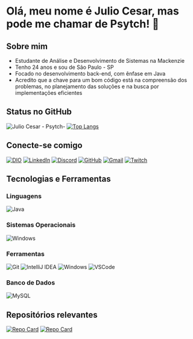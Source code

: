 # Olá, meu nome é Julio Cesar, mas pode me chamar de Psytch! 👋

## Sobre mim  

- Estudante de Análise e Desenvolvimento de Sistemas na Mackenzie
- Tenho 24 anos e sou de São Paulo - SP
- Focado no desenvolvimento back-end, com ênfase em Java
- Acredito que a chave para um bom código está na compreensão dos problemas, no planejamento das soluções e na busca por implementações eficientes

## Status no GitHub  
![Julio Cesar - Psytch-](https://github-readme-stats.vercel.app/api?username=Psytch-01&theme=github_dark&show_icons=true)
[![Top Langs](https://github-readme-stats.vercel.app/api/top-langs/?username=Psytch-01&layout=compact&theme=radical)](https://github.com/anuraghazra/github-readme-stats)  

## Conecte-se comigo  
[![DIO](https://img.shields.io/badge/-Meu%20Perfil%20na%20DIO-100?style=for-the-badge&logo=)](https://web.dio.me/users/juliocesar_002?tab=achievements&page=1)
[![LinkedIn](https://img.shields.io/badge/LinkedIn-0077B5?style=for-the-badge&logo=linkedin&logoColor=white)](https://www.linkedin.com/in/julio-cesar-agusso/)
[![Discord](https://img.shields.io/badge/Discord-7289DA?style=for-the-badge&logo=discord&logoColor=white)](https://discord.gg/3gb6bXyAbf)
[![GitHub](https://img.shields.io/badge/GitHub-100000?style=for-the-badge&logo=github&logoColor=white)](https://github.com/Psytch-01)
[![Gmail](https://img.shields.io/badge/Gmail-333333?style=for-the-badge&logo=gmail&logoColor=red)](mailto:contato.julio.agusso@gmail.com)
[![Twitch](https://img.shields.io/badge/Twitch-6441A5?style=for-the-badge&logo=twitch&logoColor=white)](https://www.twitch.tv/itspsytch)

## Tecnologias e Ferramentas  
### Linguagens  
![Java](https://img.shields.io/badge/java-%23ED8B00.svg?style=for-the-badge&logo=openjdk&logoColor=black)

### Sistemas Operacionais  
![Windows](https://img.shields.io/badge/Windows-000?style=for-the-badge&logo=windows&logoColor=2CA5E0)

### Ferramentas  
![Git](https://img.shields.io/badge/GIT-000000?style=for-the-badge&logo=git&logoColor=orange)
![IntelliJ IDEA](https://img.shields.io/badge/IntelliJ%20IDEA-000000?style=flat&logo=intellijidea)
![Windows](https://img.shields.io/badge/Windows-000?style=for-the-badge&logo=windows&logoColor=0000FF)
![VSCode](https://img.shields.io/badge/VS%20Code-007ACC?style=flat&logo=visual-studio-code)

### Banco de Dados  
![MySQL](https://img.shields.io/badge/MySQL-4479A1?style=flat&logo=mysql)  

## Repositórios relevantes  
[![Repo Card](https://github-readme-stats.vercel.app/api/pin/?username=Psytch-01&repo=Estudos-Java-Basico&bg_color=000&border_color=30A3DC&show_icons=true&icon_color=30A3DC&title_color=00000&text_color=FFF)](https://github.com/Psytch-01/Estudos-Java-Basico)
[![Repo Card](https://github-readme-stats.vercel.app/api/pin/?username=Psytch-01&repo=Estudos-Java-Intermediario&bg_color=000&border_color=30A3DC&show_icons=true&icon_color=30A3DC&title_color=00000&text_color=FFF)](https://github.com/Psytch-01/Estudos-Java-Intermediario)
